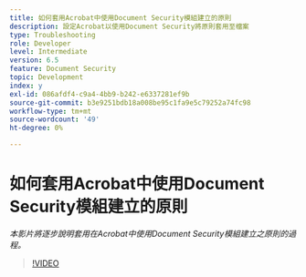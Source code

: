 ```yaml
---
title: 如何套用Acrobat中使用Document Security模組建立的原則
description: 設定Acrobat以使用Document Security將原則套用至檔案
type: Troubleshooting
role: Developer
level: Intermediate
version: 6.5
feature: Document Security
topic: Development
index: y
exl-id: 086afdf4-c9a4-4bb9-b242-e6337281ef9b
source-git-commit: b3e9251bdb18a008be95c1fa9e5c79252a74fc98
workflow-type: tm+mt
source-wordcount: '49'
ht-degree: 0%

---
```


# 如何套用Acrobat中使用Document Security模組建立的原則

*本影片將逐步說明套用在Acrobat中使用Document Security模組建立之原則的過程。*

>[!VIDEO](https://video.tv.adobe.com/v/335486?quality=12&learn=on)
